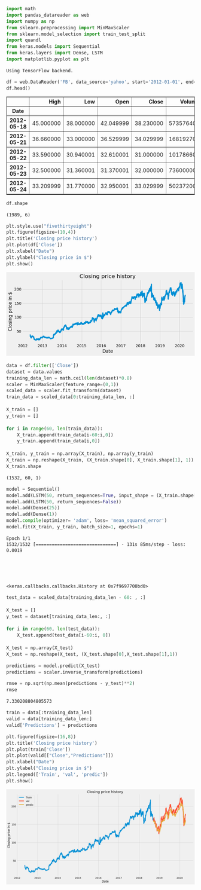 ```python
import math
import pandas_datareader as web
import numpy as np 
from sklearn.preprocessing import MinMaxScaler
from sklearn.model_selection import train_test_split
import quandl
from keras.models import Sequential 
from keras.layers import Dense, LSTM
import matplotlib.pyplot as plt
```

    Using TensorFlow backend.



```python
df = web.DataReader('FB', data_source='yahoo', start='2012-01-01', end='2020-04-15')
df.head()
```




<div>
<table border="1" class="dataframe">
  <thead>
    <tr style="text-align: right;">
      <th></th>
      <th>High</th>
      <th>Low</th>
      <th>Open</th>
      <th>Close</th>
      <th>Volume</th>
      <th>Adj Close</th>
    </tr>
    <tr>
      <th>Date</th>
      <th></th>
      <th></th>
      <th></th>
      <th></th>
      <th></th>
      <th></th>
    </tr>
  </thead>
  <tbody>
    <tr>
      <th>2012-05-18</th>
      <td>45.000000</td>
      <td>38.000000</td>
      <td>42.049999</td>
      <td>38.230000</td>
      <td>573576400</td>
      <td>38.230000</td>
    </tr>
    <tr>
      <th>2012-05-21</th>
      <td>36.660000</td>
      <td>33.000000</td>
      <td>36.529999</td>
      <td>34.029999</td>
      <td>168192700</td>
      <td>34.029999</td>
    </tr>
    <tr>
      <th>2012-05-22</th>
      <td>33.590000</td>
      <td>30.940001</td>
      <td>32.610001</td>
      <td>31.000000</td>
      <td>101786600</td>
      <td>31.000000</td>
    </tr>
    <tr>
      <th>2012-05-23</th>
      <td>32.500000</td>
      <td>31.360001</td>
      <td>31.370001</td>
      <td>32.000000</td>
      <td>73600000</td>
      <td>32.000000</td>
    </tr>
    <tr>
      <th>2012-05-24</th>
      <td>33.209999</td>
      <td>31.770000</td>
      <td>32.950001</td>
      <td>33.029999</td>
      <td>50237200</td>
      <td>33.029999</td>
    </tr>
  </tbody>
</table>
</div>




```python
df.shape
```




    (1989, 6)




```python
plt.style.use("fivethirtyeight")
plt.figure(figsize=(10,4))
plt.title('Closing price history')
plt.plot(df['Close'])
plt.xlabel("Date")
plt.ylabel("Closing price in $")
plt.show()
```


![png](output_3_0.png)



```python
data = df.filter(['Close'])
dataset = data.values
training_data_len = math.ceil(len(dataset)*0.8)
scaler = MinMaxScaler(feature_range=(0,1))
scaled_data = scaler.fit_transform(dataset)
train_data = scaled_data[0:training_data_len, :]

X_train = []
y_train = []

for i in range(60, len(train_data)):
    X_train.append(train_data[i-60:i,0])
    y_train.append(train_data[i,0])
    
X_train, y_train = np.array(X_train), np.array(y_train)
X_train = np.reshape(X_train, (X_train.shape[0], X_train.shape[1], 1))
X_train.shape
```




    (1532, 60, 1)




```python
model = Sequential()
model.add(LSTM(50, return_sequences=True, input_shape = (X_train.shape[1], 1)))
model.add(LSTM(50, return_sequences=False))
model.add(Dense(25))
model.add(Dense(1))
model.compile(optimizer= 'adam', loss= 'mean_squared_error')
model.fit(X_train, y_train, batch_size=1, epochs=1)
```

    Epoch 1/1
    1532/1532 [==============================] - 131s 85ms/step - loss: 0.0019





    <keras.callbacks.callbacks.History at 0x7f9697700bd0>




```python
test_data = scaled_data[training_data_len - 60: , :]

X_test = []
y_test = dataset[training_data_len:, :]

for i in range(60, len(test_data)):
    X_test.append(test_data[i-60:i, 0])

X_test = np.array(X_test)
X_test = np.reshape(X_test, (X_test.shape[0],X_test.shape[1],1))
```


```python
predictions = model.predict(X_test)
predictions = scaler.inverse_transform(predictions)
```


```python
rmse = np.sqrt(np.mean(predictions - y_test)**2)
rmse
```




    7.330208804805573




```python
train = data[:training_data_len]
valid = data[training_data_len:]
valid['Predictions'] = predictions

```

```python
plt.figure(figsize=(16,8))
plt.title('Closing price history')
plt.plot(train['Close'])
plt.plot(valid[["Close","Predictions"]])
plt.xlabel("Date")
plt.ylabel("Closing price in $")
plt.legend(['Train', 'val', 'predic'])
plt.show()
```


![png](output_10_0.png)



```python

```
